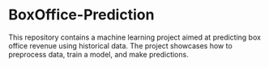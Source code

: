# BoxOffice-Prediction
This repository contains a machine learning project aimed at predicting box office revenue using historical data. The project showcases how to preprocess data, train a model, and make predictions.
